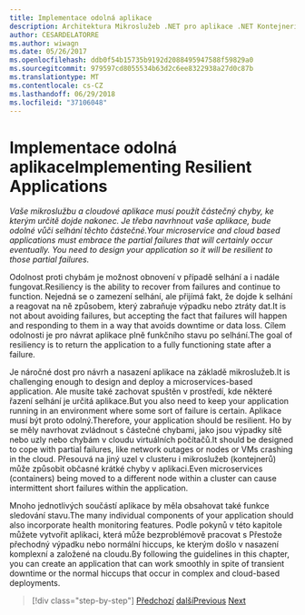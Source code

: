 ```yaml
---
title: Implementace odolná aplikace
description: Architektura Mikroslužeb .NET pro aplikace .NET Kontejnerizované | Implementace odolná aplikace
author: CESARDELATORRE
ms.author: wiwagn
ms.date: 05/26/2017
ms.openlocfilehash: ddb0f54b15735b9192d2088495947588f59829a0
ms.sourcegitcommit: 979597cd8055534b63d2c6ee8322938a27d0c87b
ms.translationtype: MT
ms.contentlocale: cs-CZ
ms.lasthandoff: 06/29/2018
ms.locfileid: "37106048"
---
```

# <a name="implementing-resilient-applications"></a><span data-ttu-id="67d47-103">Implementace odolná aplikace</span><span class="sxs-lookup"><span data-stu-id="67d47-103">Implementing Resilient Applications</span></span>

<span data-ttu-id="67d47-104">*Vaše mikroslužbu a cloudové aplikace musí použít částečný chyby, ke kterým určitě dojde nakonec. Je třeba navrhnout vaše aplikace, bude odolné vůči selhání těchto částečné.*</span><span class="sxs-lookup"><span data-stu-id="67d47-104">*Your microservice and cloud based applications must embrace the partial failures that will certainly occur eventually. You need to design your application so it will be resilient to those partial failures.*</span></span>

<span data-ttu-id="67d47-105">Odolnost proti chybám je možnost obnovení v případě selhání a i nadále fungovat.</span><span class="sxs-lookup"><span data-stu-id="67d47-105">Resiliency is the ability to recover from failures and continue to function.</span></span> <span data-ttu-id="67d47-106">Nejedná se o zamezení selhání, ale přijímá fakt, že dojde k selhání a reagovat na ně způsobem, který zabraňuje výpadku nebo ztráty dat.</span><span class="sxs-lookup"><span data-stu-id="67d47-106">It is not about avoiding failures, but accepting the fact that failures will happen and responding to them in a way that avoids downtime or data loss.</span></span> <span data-ttu-id="67d47-107">Cílem odolnosti je pro návrat aplikace plně funkčního stavu po selhání.</span><span class="sxs-lookup"><span data-stu-id="67d47-107">The goal of resiliency is to return the application to a fully functioning state after a failure.</span></span>

<span data-ttu-id="67d47-108">Je náročné dost pro návrh a nasazení aplikace na základě mikroslužeb.</span><span class="sxs-lookup"><span data-stu-id="67d47-108">It is challenging enough to design and deploy a microservices-based application.</span></span> <span data-ttu-id="67d47-109">Ale musíte také zachovat spuštěn v prostředí, kde některé řazení selhání je určitá aplikace.</span><span class="sxs-lookup"><span data-stu-id="67d47-109">But you also need to keep your application running in an environment where some sort of failure is certain.</span></span> <span data-ttu-id="67d47-110">Aplikace musí být proto odolný.</span><span class="sxs-lookup"><span data-stu-id="67d47-110">Therefore, your application should be resilient.</span></span> <span data-ttu-id="67d47-111">Ho by se měly navrhovat zvládnout s částečné chybami, jako jsou výpadky sítě nebo uzly nebo chybám v cloudu virtuálních počítačů.</span><span class="sxs-lookup"><span data-stu-id="67d47-111">It should be designed to cope with partial failures, like network outages or nodes or VMs crashing in the cloud.</span></span> <span data-ttu-id="67d47-112">Přesouvá na jiný uzel v clusteru i mikroslužeb (kontejnerů) může způsobit občasné krátké chyby v aplikaci.</span><span class="sxs-lookup"><span data-stu-id="67d47-112">Even microservices (containers) being moved to a different node within a cluster can cause intermittent short failures within the application.</span></span>

<span data-ttu-id="67d47-113">Mnoho jednotlivých součástí aplikace by měla obsahovat také funkce sledování stavu.</span><span class="sxs-lookup"><span data-stu-id="67d47-113">The many individual components of your application should also incorporate health monitoring features.</span></span> <span data-ttu-id="67d47-114">Podle pokynů v této kapitole můžete vytvořit aplikaci, která může bezproblémově pracovat s Přestože přechodný výpadku nebo normální hiccups, ke kterým došlo v nasazení komplexní a založené na cloudu.</span><span class="sxs-lookup"><span data-stu-id="67d47-114">By following the guidelines in this chapter, you can create an application that can work smoothly in spite of transient downtime or the normal hiccups that occur in complex and cloud-based deployments.</span></span>


>[!div class="step-by-step"]
<span data-ttu-id="67d47-115">[Předchozí](../microservice-ddd-cqrs-patterns/microservice-application-layer-implementation-web-api.md)
[další](handle-partial-failure.md)</span><span class="sxs-lookup"><span data-stu-id="67d47-115">[Previous](../microservice-ddd-cqrs-patterns/microservice-application-layer-implementation-web-api.md)
[Next](handle-partial-failure.md)</span></span>
